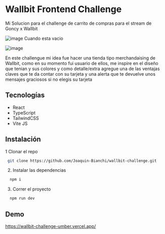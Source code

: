 # Wallbit Frontend Challenge

Mi Solucion para el challenge de carrito de compras para el stream de Goncy x Wallbit

![image](https://github.com/user-attachments/assets/0e4d1a91-74a6-4f21-b745-7165960100bd)
                            Cuando esta vacio

![image](https://github.com/user-attachments/assets/519bc431-340e-4cde-88c3-deef31243344)

En este challengue mi idea fue hacer una tienda tipo merchandaising de Wallbit, como en su momento fui usuario de ellos, me inspire en el diseño que tenian y sus colores
y como detalle/extra agregue una de las ventajas claves que te da contar con su tarjeta y una alerta que te devuelve unos mensajes graciosos si no elegis su tarjeta 

## Tecnologías

- React
- TypeScript
- TailwindCSS
- Vite JS

## Instalación

1 Clonar el repo

```bash
 git clone https://github.com/Joaquin-Bianchi/wallbit-challenge.git
```

2. Instalar las dependencias

```bash
  npm i
```

3. Correr el proyecto

```bash
  npm run dev
```

## Demo

https://wallbit-challenge-umber.vercel.app/
